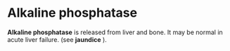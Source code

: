 # Alkaline phosphatase

**Alkaline phosphatase** is released from liver and bone. It may be
normal in acute liver failure. (see **jaundice** ).
